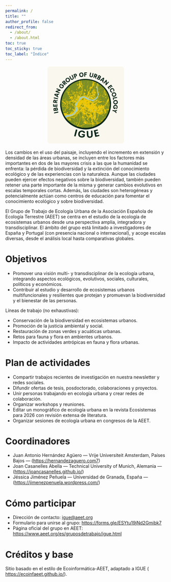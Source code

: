 ```yaml
---
permalink: /
title: ""
author_profile: false
redirect_from:
  - /about/
  - /about.html
toc: true
toc_sticky: true
toc_label: "Índice"
---
```


<p style="text-align:center;margin:0 0 1rem 0;">
  <img src="/images/IGUE.logo.jpeg" alt="IGUE-AEET" style="max-width:240px;width:50%;height:auto;border-radius:8px;" />
</p>


Los cambios en el uso del paisaje, incluyendo el incremento en extensión y densidad de las áreas urbanas, se incluyen entre los factores más importantes en dos de las mayores crisis a las que la humanidad se enfrenta: la pérdida de biodiversidad y la extinción del conocimiento ecológico y de las experiencias con la naturaleza. Aunque las ciudades pueden ejercer efectos negativos sobre la biodiversidad, también pueden retener una parte importante de la misma y generar cambios evolutivos en escalas temporales cortas. Además, las ciudades son heterogéneas y potencialmente actúan como centros de educación para fomentar el conocimiento ecológico y sobre biodiversidad. 


El Grupo de Trabajo de Ecología Urbana de la Asociación Española de Ecología Terrestre (AEET) se centra en el estudio de la ecología de ecosistemas urbanos desde una perspectiva amplia, integradora y transdisciplinar. El ámbito del grupo está limitado a investigadores de España y Portugal (con presencia nacional o internacional), y acoge escalas diversas, desde el análisis local hasta comparativas globales.

Objetivos
======
- Promover una visión multi- y transdisciplinar de la ecología urbana, integrando aspectos ecológicos, evolutivos, sociales, culturales, políticos y económicos.
- Contribuir al estudio y desarrollo de ecosistemas urbanos multifuncionales y resilientes que protejan y promuevan la biodiversidad y el bienestar de las personas.

Líneas de trabajo (no exhaustivas):
- Conservación de la biodiversidad en ecosistemas urbanos.
- Promoción de la justicia ambiental y social.
- Restauración de zonas verdes y acuáticas urbanas.
- Retos para fauna y flora en ambientes urbanos.
- Impacto de actividades antrópicas en fauna y flora urbanas.

Plan de actividades
======
- Compartir trabajos recientes de investigación en nuestra newsletter y redes sociales.
- Difundir ofertas de tesis, posdoctorado, colaboraciones y proyectos.
- Unir personas trabajando en ecología urbana y crear redes de colaboración.
- Organizar workshops y reuniones.
- Editar un monográfico de ecología urbana en la revista Ecosistemas para 2026 con revisión extensa de literatura.
- Organizar sesiones de ecología urbana en congresos de la AEET.

Coordinadores
======
- Juan Antonio Hernández Agüero — Vrije Universiteit Amsterdam, Países Bajos — (<https://hernandezaguero.com7>)
- Joan Casanelles Abella — Technical University of Munich, Alemania — (<https://joancasanelles.github.io/>)
- Jéssica Jiménez Peñuela — Universidad de Granada, España — (<https://jimenezpenuela.wordpress.com/>)

Cómo participar
======
- Dirección de contacto: igue@aeet.org
- Formulario para unirse al grupo: <https://forms.gle/ESYtu19jNd2Gmibk7>
- Página oficial del grupo en AEET: <https://www.aeet.org/es/gruposdetrabajo/igue.html>

Créditos y base
======
Sitio basado en el estilo de Ecoinformática-AEET, adaptado a IGUE (
<https://ecoinfaeet.github.io/>). 
